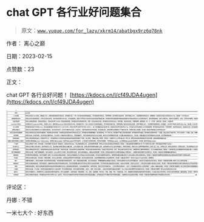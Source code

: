 # chat GPT 各行业好问题集合

> 原文：[`www.yuque.com/for_lazy/xkrm14/abatbgx9rz6q78nk`](https://www.yuque.com/for_lazy/xkrm14/abatbgx9rz6q78nk)

作者： 离心之巅

日期：2023-02-15

点赞数：23

正文：

chat GPT 各行业好问题！ [https://kdocs.cn/l/cf49JDA4ugen](https://kdocs.cn/l/cf49JDA4ugen)

![](img/072ef1c2d74ad1dd998e84c572e04be1.png)  

评论区：

丹娜 : 不错

一米七大个 : 好东西

